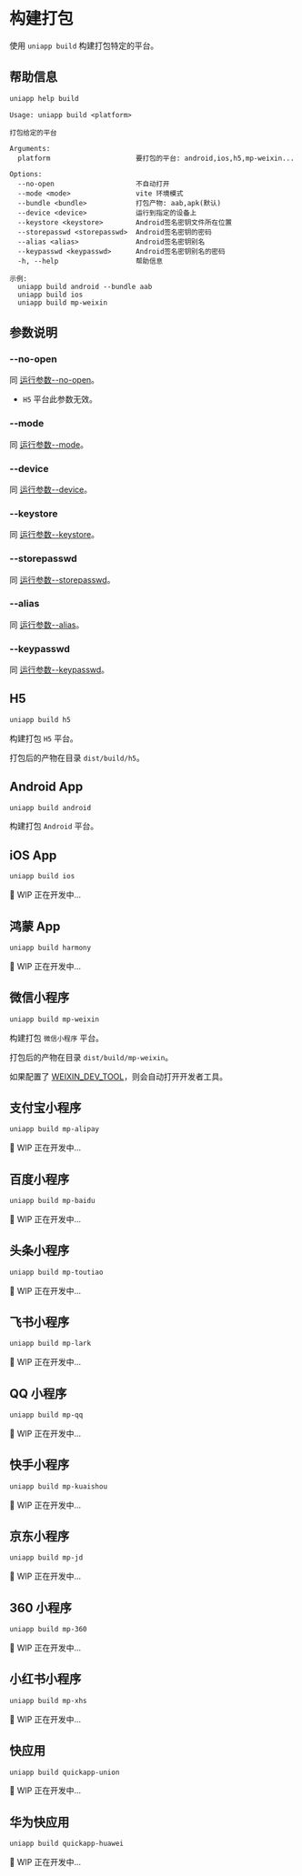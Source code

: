 # 构建打包

使用 `uniapp build` 构建打包特定的平台。

## 帮助信息

```bash
uniapp help build
```

```
Usage: uniapp build <platform>

打包给定的平台

Arguments:
  platform                     要打包的平台: android,ios,h5,mp-weixin...

Options:
  --no-open                    不自动打开
  --mode <mode>                vite 环境模式
  --bundle <bundle>            打包产物: aab,apk(默认)
  --device <device>            运行到指定的设备上
  --keystore <keystore>        Android签名密钥文件所在位置
  --storepasswd <storepasswd>  Android签名密钥的密码
  --alias <alias>              Android签名密钥别名
  --keypasswd <keypasswd>      Android签名密钥别名的密码
  -h, --help                   帮助信息

示例:
  uniapp build android --bundle aab
  uniapp build ios
  uniapp build mp-weixin
```

## 参数说明

### --no-open

同 [运行参数--no-open](./run#no-open)。

- `H5` 平台此参数无效。

### --mode

同 [运行参数--mode](./run#mode)。

### --device

同 [运行参数--device](./run#device)。

### --keystore

同 [运行参数--keystore](./run#keystore)。

### --storepasswd

同 [运行参数--storepasswd](./run#storepasswd)。

### --alias

同 [运行参数--alias](./run#alias)。

### --keypasswd

同 [运行参数--keypasswd](./run#keypasswd)。

## H5

```bash
uniapp build h5
```

构建打包 `H5` 平台。

打包后的产物在目录 `dist/build/h5`。

## Android App

```bash
uniapp build android
```

构建打包 `Android` 平台。

## iOS App

```bash
uniapp build ios
```

🚧 WIP 正在开发中...

## 鸿蒙 App

```bash
uniapp build harmony
```

🚧 WIP 正在开发中...

## 微信小程序

```bash
uniapp build mp-weixin
```

构建打包 `微信小程序` 平台。

打包后的产物在目录 `dist/build/mp-weixin`。

如果配置了 [WEIXIN_DEV_TOOL](../config/#weixin-dev-tool)，则会自动打开开发者工具。

## 支付宝小程序

```bash
uniapp build mp-alipay
```

🚧 WIP 正在开发中...

## 百度小程序

```bash
uniapp build mp-baidu
```

🚧 WIP 正在开发中...

## 头条小程序

```bash
uniapp build mp-toutiao
```

🚧 WIP 正在开发中...

## 飞书小程序

```bash
uniapp build mp-lark
```

🚧 WIP 正在开发中...

## QQ 小程序

```bash
uniapp build mp-qq
```

🚧 WIP 正在开发中...

## 快手小程序

```bash
uniapp build mp-kuaishou
```

🚧 WIP 正在开发中...

## 京东小程序

```bash
uniapp build mp-jd
```

🚧 WIP 正在开发中...

## 360 小程序

```bash
uniapp build mp-360
```

🚧 WIP 正在开发中...

## 小红书小程序

```bash
uniapp build mp-xhs
```

🚧 WIP 正在开发中...

## 快应用

```bash
uniapp build quickapp-union
```

🚧 WIP 正在开发中...

## 华为快应用

```bash
uniapp build quickapp-huawei
```

🚧 WIP 正在开发中...

